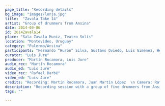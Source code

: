 ```yaml
---
page_title: "Recording details"
bg_image: "images/lonja.jpg"
title:  "Zavala Take 14"  
artist: "Group of drummers from Ansina"  
date: 2014-09-06  
id: 2014Zavala14
place: "Sala Zavala Muniz, Teatro Solís"  
location: "Montevideo, Uruguay"  
category: "Palermo/Ansina"  
participants: "Fernando “Hurón” Silva, Gustavo Oviedo, Luis Giménez, Héctor Manuel Suárez, Sergio Ortuño"  
curator: "Luis Jure"  
producer: "Martín Rocamora, Luis Jure"  
audio_rec: "Martín Rocamora"  
audio_ed: "Luis Jure"  
video_rec: "Rafael Barbé"  
video_ed: "Luis Jure"  
credits: "Recording: Martín Rocamora, Juan Martín López  \n Camera: Rafael Barbé  \n Audio and video editing: Luis Jure"  
description: "Recording session with a group of five drummers from Ansina, take 14"  
tags: ""  

---
```

